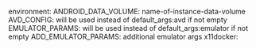 environment:
  ANDROID_DATA_VOLUME: name-of-instance-data-volume
  AVD_CONFIG: will be used instead of default_args:avd if not empty
  EMULATOR_PARAMS: will be used instead of default_args:emulator if not empty
  ADD_EMULATOR_PARAMS: additional emulator args
x11docker:
  
